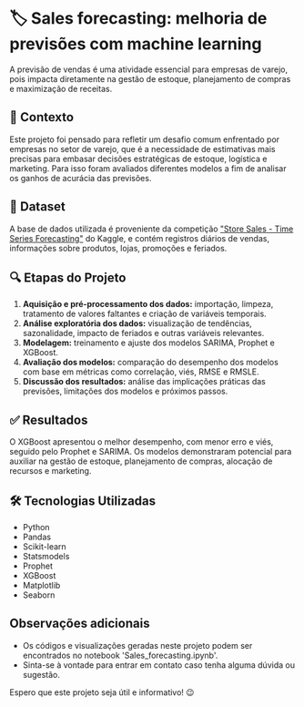 # **🏷️ Sales forecasting: melhoria de previsões com machine learning**

A previsão de vendas é uma atividade essencial para empresas de varejo, pois impacta diretamente na gestão de estoque, planejamento de compras e maximização de receitas. 

## 📌 Contexto

Este projeto foi pensado para refletir um desafio comum enfrentado por empresas no setor de varejo, que é a necessidade de estimativas mais precisas para embasar decisões estratégicas de estoque, logística e marketing. Para isso foram avaliados diferentes modelos a fim de analisar os ganhos de acurácia das previsões.

## 📂 Dataset

A base de dados utilizada é proveniente da competição ["Store Sales - Time Series Forecasting"](https://www.kaggle.com/competitions/store-sales-time-series-forecasting) do Kaggle, e contém registros diários de vendas, informações sobre produtos, lojas, promoções e feriados.

## 🔍 Etapas do Projeto

1. **Aquisição e pré-processamento dos dados:** importação, limpeza, tratamento de valores faltantes e criação de variáveis temporais.
2. **Análise exploratória dos dados:** visualização de tendências, sazonalidade, impacto de feriados e outras variáveis relevantes.
3. **Modelagem:** treinamento e ajuste dos modelos SARIMA, Prophet e XGBoost.
4. **Avaliação dos modelos:** comparação do desempenho dos modelos com base em métricas como correlação, viés, RMSE e RMSLE.
5. **Discussão dos resultados:** análise das implicações práticas das previsões, limitações dos modelos e próximos passos.

## ✅ Resultados

O XGBoost apresentou o melhor desempenho, com menor erro e viés, seguido pelo Prophet e SARIMA. Os modelos demonstraram potencial para auxiliar na gestão de estoque, planejamento de compras, alocação de recursos e marketing.

## 🛠️ Tecnologias Utilizadas

* Python
* Pandas
* Scikit-learn
* Statsmodels
* Prophet
* XGBoost
* Matplotlib
* Seaborn

## Observações adicionais

* Os códigos e visualizações geradas neste projeto podem ser encontrados no notebook 'Sales_forecasting.ipynb'.
* Sinta-se à vontade para entrar em contato caso tenha alguma dúvida ou sugestão.

Espero que este projeto seja útil e informativo! 😉